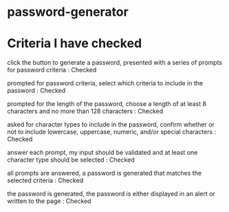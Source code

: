 # password-generator

# Criteria I have checked

click the button to generate a password, presented with a series of prompts for password criteria : Checked

prompted for password criteria, select which criteria to include in the password : Checked

prompted for the length of the password, choose a length of at least 8 characters and no more than 128 characters : Checked

asked for character types to include in the password, confirm whether or not to include lowercase, uppercase, numeric, and/or special characters : Checked

answer each prompt, my input should be validated and at least one character type should be selected : Checked

all prompts are answered, a password is generated that matches the selected criteria : Checked

the password is generated, the password is either displayed in an alert or written to the page : Checked
